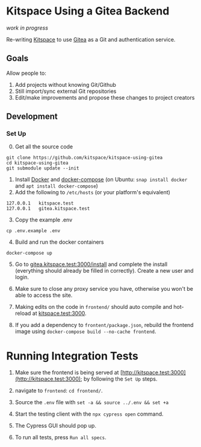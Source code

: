 # Kitspace Using a Gitea Backend

_work in progress_

Re-writing [Kitspace](https://github.com/kitspace/kitspace) to use [Gitea](https://github.com/go-gitea/gitea) as a Git and authentication service.

## Goals
Allow people to:
1. Add projects without knowing Git/Github
2. Still import/sync external Git repositories
3. Edit/make improvements and propose these changes to project creators


## Development

### Set Up
0. Get all the source code
```
git clone https://github.com/kitspace/kitspace-using-gitea
cd kitspace-using-gitea
git submodule update --init
```

1. Install [Docker](https://www.docker.com/get-started) and [docker-compose](https://pypi.org/project/docker-compose/) (on Ubuntu: `snap install docker` and `apt install docker-compose`)
2. Add the following to `/etc/hosts` (or your platform's equivalent)

```
127.0.0.1	kitspace.test
127.0.0.1	gitea.kitspace.test
```

3. Copy the example .env

```
cp .env.example .env
```
4. Build and run the docker containers
```
docker-compose up
```

5. Go to [gitea.kitspace.test:3000/install](http://gitea.kitspace.test:3000/install) and complete the install (everything should already be filled in correctly). Create a new user and login.

6. Make sure to close any proxy service you have, otherwise you won't be able to access the site.

7. Making edits on the code in `frontend/` should auto compile and hot-reload at [kitspace.test:3000](http://kitspace.test:3000).
    
8. If you add a dependency to `frontent/package.json`, rebuild the frontend image using `docker-compose build --no-cache frontend`.

# Running Integration Tests
1. Make sure the frontend is being served at [http://kitspace.test:3000](http://kitspace.test:3000); by following the `Set Up` steps.
 
2. navigate to `frontend`: `cd frontend/`.

3. Source the `.env` file with `set -a && source ../.env && set +a`

3. Start the testing client with the `npx cypress open` command.

4. The Cypress GUI should pop up.

5. To run all tests, press `Run all specs`.
